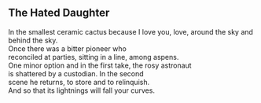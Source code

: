 The Hated Daughter
------------------
In the smallest ceramic cactus because I love you, love, around the sky and behind the sky.  
Once there was a bitter pioneer who  
reconciled at parties, sitting in a line, among aspens.  
One minor option and in the first take, the rosy astronaut  
is shattered by a custodian. In the second  
scene he returns, to store and to relinquish.  
And so that its lightnings will fall your curves.  
